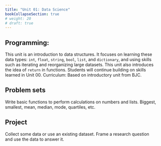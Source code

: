 ```yaml
---
title: "Unit 01: Data Science"
bookCollapseSection: true
# weight: 20
# draft: true
---
```



## Programming:
This unit is an introduction to data structures. It focuses on learning these data types: `int`, `float`, `string`, `bool`, `list`, and `dictionary`, and using skills such as iterating and reorganizing large datasets. This unit also introduces the idea of `return` in functions. Students will continue building on skills learned in Unit 00. 
Curriculum: Based on introductory unit from BJC.

## Problem sets
Write basic functions to perform calculations on numbers and lists. Biggest, smallest, mean, median, mode, quartiles, etc.

<!-- ## Labs
Lab 0 : introduction to datatypes, google colab, and returning. 
Lab 1: Students will write code to plot histograms, scatter plots, and the line of best fit. Lab 2: Students will be introduced to the basics of Pandas and matplotlib, the standard Python libraries for data analysis and plotting. -->

## Project
Collect some data or use an existing dataset. Frame a research question and use the data to answer it.
